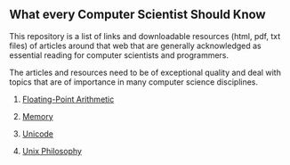 ## What every Computer Scientist Should Know

This repository is a list of links and downloadable resources (html, pdf, txt files) of articles around that web that are generally acknowledged as essential reading for computer scientists and programmers.

The articles and resources need to be of exceptional quality and deal with topics that are of importance in many computer science disciplines.



1. [Floating-Point Arithmetic](https://docs.oracle.com/cd/E19957-01/806-3568/ncg_goldberg.html)

2. [Memory](https://people.freebsd.org/~lstewart/articles/cpumemory.pdf)

3. [Unicode](https://www.joelonsoftware.com/2003/10/08/the-absolute-minimum-every-software-developer-absolutely-positively-must-know-about-unicode-and-character-sets-no-excuses/)

4. [Unix Philosophy](http://www.faqs.org/docs/artu/philosophychapter.html)